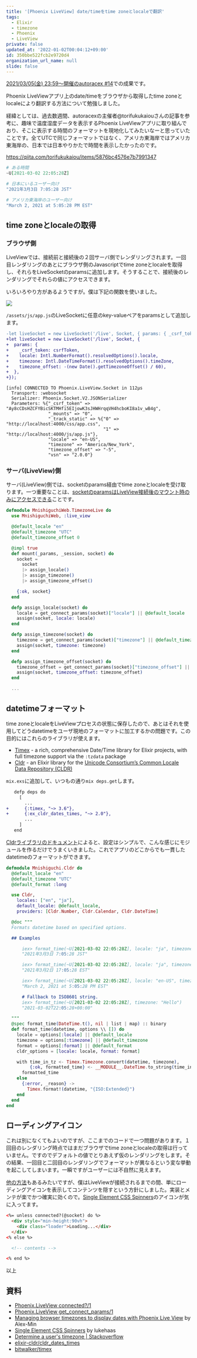 ```yaml
---
title: '[Phoenix LiveView] date/timeをtime zoneとlocaleで翻訳'
tags:
  - Elixir
  - timezone
  - Phoenix
  - LiveView
private: false
updated_at: '2022-01-02T00:04:12+09:00'
id: 350bbe522fcb2e9720d4
organization_url_name: null
slide: false
---
```

[2021/03/05(金) 23:59〜開催のautoracex #14](https://autoracex.connpass.com/event/206776/)での成果です。

Phoenix LiveViewアプリ上のdate/timeをブラウザから取得したtime zoneとlocaleにより翻訳する方法について勉強しました。

経緯としては、過去数週間、autoracexの主催者@torifukukaiouさんの記事を参考に、趣味で温度湿度データを表示するPhoenix LiveViewアプリに取り組んでおり、そこに表示する時間のフォーマットを現地化してみたいなーと思っていたことです。全てUTCで同じフォーマットではなく、アメリカ東海岸ではアメリカ東海岸の、日本では日本やりかたで時間を表示したかったのです。

https://qiita.com/torifukukaiou/items/5876bc4576e7b7991347

```elixir
# ある時間
~U[2021-03-02 22:05:28Z]

# 日本にいるユーザー向け
"2021年3月3日 7:05:28 JST"

# アメリカ東海岸のユーザー向け
"March 2, 2021 at 5:05:28 PM EST"
```

## time zoneとlocaleの取得

### ブラウザ側

LiveViewでは、接続前と接続後の２回サーバ側でレンダリングされます。一回目レンダリングのあとにブラウザ側のJavascriptでtime zoneとlocaleを取得し、それらをLiveSocketのparamsに追加します。そうすることで、接続後のレンダリングでそれらの値にアクセスできます。

いろいろやり方があるようですが。僕は下記の関数を使いました。

![](https://user-images.githubusercontent.com/7563926/110216805-1a2c7680-7e7f-11eb-8d66-66c1575e6a7a.png)

`/assets/js/app.js`のLiveSocketに任意のkey-valueペアをparamsとして追加します。

```diff
-let liveSocket = new LiveSocket('/live', Socket, { params: { _csrf_token: csrfToken } });
+let liveSocket = new LiveSocket('/live', Socket, {
+  params: {
+    _csrf_token: csrfToken,
+    locale: Intl.NumberFormat().resolvedOptions().locale,
+    timezone: Intl.DateTimeFormat().resolvedOptions().timeZone,
+    timezone_offset: -(new Date().getTimezoneOffset() / 60),
+  },
+});
```

```
[info] CONNECTED TO Phoenix.LiveView.Socket in 112µs
  Transport: :websocket
  Serializer: Phoenix.Socket.V2.JSONSerializer
  Parameters: %{"_csrf_token" => "Ay8cCDsHZCFYBicSKTMHfi5EIjowK3sJHWHrqqVH4hcboKI8a1v_wB4g",
                "_mounts" => "0",
                "_track_static" => %{"0" => "http://localhost:4000/css/app.css",
                                     "1" => "http://localhost:4000/js/app.js"},
                "locale" => "en-US",
                "timezone" => "America/New_York",
                "timezone_offset" => "-5",
                "vsn" => "2.0.0"}
```

### サーバ(LiveView)側

サーバ(LiveView)側では、socketのparams経由でtime zoneとlocaleを受け取ります。一つ重要なことは、[socketのparamsはLiveView接続後のマウント時のみにアクセスできる](https://hexdocs.pm/phoenix_live_view/Phoenix.LiveView.html#get_connect_params/1)ことです。

```elixir
defmodule MnishiguchiWeb.TimezoneLive do
  use MnishiguchiWeb, :live_view

  @default_locale "en"
  @default_timezone "UTC"
  @default_timezone_offset 0

  @impl true
  def mount(_params, _session, socket) do
    socket =
      socket
      |> assign_locale()
      |> assign_timezone()
      |> assign_timezone_offset()

    {:ok, socket}
  end

  defp assign_locale(socket) do
    locale = get_connect_params(socket)["locale"] || @default_locale
    assign(socket, locale: locale)
  end

  defp assign_timezone(socket) do
    timezone = get_connect_params(socket)["timezone"] || @default_timezone
    assign(socket, timezone: timezone)
  end

  defp assign_timezone_offset(socket) do
    timezone_offset = get_connect_params(socket)["timezone_offset"] || @default_timezone_offset
    assign(socket, timezone_offset: timezone_offset)
  end

  ...
```

## datetimeフォーマット

time zoneとlocaleをLiveViewプロセスの状態に保存したので、あとはそれを使用してどうdatetimeをユーザ現地のフォーマットに加工するかの問題です。この目的にはこれらのライブラリが使えます。

- [Timex](https://github.com/bitwalker/timex) - a rich, comprehensive Date/Time library for Elixir projects, with full timezone support via the `:tzdata` package
- [Cldr](https://github.com/elixir-cldr/cldr_dates_times) - an Elixir library for the [Unicode Consortium’s Common Locale Data Repository (CLDR)](http://cldr.unicode.org/)

`mix.exs`に追加して、いつもの通り`mix deps.get`します。

```diff
   defp deps do
     [
       ...
+      {:timex, "~> 3.6"},
+      {:ex_cldr_dates_times, "~> 2.0"},
       ...
     ]
   end
```

[Cldrライブラリのドキュメント](https://github.com/elixir-cldr/cldr_dates_times)によると、設定はシンプルで、こんな感じにモジュールを作るだけでうまくいきました。これでアプリのどこからでも一貫したdatetimeのフォーマットができます。

```elixir
defmodule Mnishiguchi.Cldr do
  @default_locale "en"
  @default_timezone "UTC"
  @default_format :long

  use Cldr,
    locales: ["en", "ja"],
    default_locale: @default_locale,
    providers: [Cldr.Number, Cldr.Calendar, Cldr.DateTime]

  @doc """
  Formats datetime based on specified options.

  ## Examples

      iex> format_time(~U[2021-03-02 22:05:28Z], locale: "ja", timezone: "Asia/Tokyo")
      "2021年3月3日 7:05:28 JST"

      iex> format_time(~U[2021-03-02 22:05:28Z], locale: "ja", timezone: "America/New_York")
      "2021年3月2日 17:05:28 EST"

      iex> format_time(~U[2021-03-02 22:05:28Z], locale: "en-US", timezone: "America/New_York")
      "March 2, 2021 at 5:05:28 PM EST"

      # Fallback to ISO8601 string.
      iex> format_time(~U[2021-03-02 22:05:28Z], timezone: "Hello")
      "2021-03-02T22:05:28+00:00"

  """
  @spec format_time(DateTime.t(), nil | list | map) :: binary
  def format_time(datetime, options \\ []) do
    locale = options[:locale] || @default_locale
    timezone = options[:timezone] || @default_timezone
    format = options[:format] || @default_format
    cldr_options = [locale: locale, format: format]

    with time_in_tz <- Timex.Timezone.convert(datetime, timezone),
         {:ok, formatted_time} <- __MODULE__.DateTime.to_string(time_in_tz, cldr_options) do
      formatted_time
    else
      {:error, _reason} ->
        Timex.format!(datetime, "{ISO:Extended}")
    end
  end
end
```

## ローディングアイコン

これは別になくてもよいのですが、ここまでのコードで一つ問題があります。１回目のレンダリング時点ではまだブラウザでtime zoneとlocaleの取得は行っていません。ですのでデフォルトの値でとりあえず仮のレンダリングをします。その結果、一回目と二回目のレンダリングでフォーマットが異なるという変な挙動を起こしてしまいます。一瞬ですがユーザーには不自然に見えます。

[他の方法](https://alex-min.fr/live-view-browser-timezone/)もあるみたいですが、僕はLiveViewが接続されるまでの間、単にローディングアイコンを表示してコンテンツを隠すという方針にしました。実装とメンテが楽でかつ確実に効くので。[Single Element CSS Spinners](https://projects.lukehaas.me/css-loaders/)のアイコンが気に入ってます。

```html
<%= unless connected?(@socket) do %>
  <div style="min-height:90vh">
    <div class="loader">Loading...</div>
  </div>
<% else %>

  <!-- contents -->

<% end %>
```

以上

## 資料

- [Phoenix.LiveView connected?/1](https://hexdocs.pm/phoenix_live_view/Phoenix.LiveView.html#connected?/1)
- [Phoenix.LiveView get_connect_params/1](https://hexdocs.pm/phoenix_live_view/Phoenix.LiveView.html#get_connect_params/1)
- [Managing browser timezones to display dates with Phoenix Live View](https://alex-min.fr/live-view-browser-timezone/) by Alex-Min
- [Single Element CSS Spinners](https://projects.lukehaas.me/css-loaders/) by lukehaas
- [Determine a user's timezone | Stackoverflow](https://stackoverflow.com/questions/13/determine-a-users-timezone)
- [elixir-cldr/cldr_dates_times](https://github.com/elixir-cldr/cldr_dates_times)
- [bitwalker/timex](https://github.com/bitwalker/timex)
